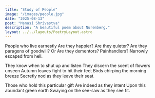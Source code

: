 ```yaml
---
title: "Study of People"
image: "/images/people.jpg"
date: "2025-08-13"
poet: "Manasi Shrivastva"
description: "A beautiful poem about Nuremberg."
layout: ../../layouts/PoetryLayout.astro
---
```


People who live earnestly
Are they happier? Are they quieter?
Are they paragons of goodwill?
Or
Are they dementors? Painhandlers?
    Narrowly escaped from hell.

They know when to shut up and listen
They discern the scent of flowers unseen
Autumn leaves fight to hit their feet
Birds chirping the morning breeze
    Secretly nod as they leave their seat.

Those who hold this particular gift
Are indeed as they intent
Upon this abundant green earth
    Swaying on the see-saw as they see fit.